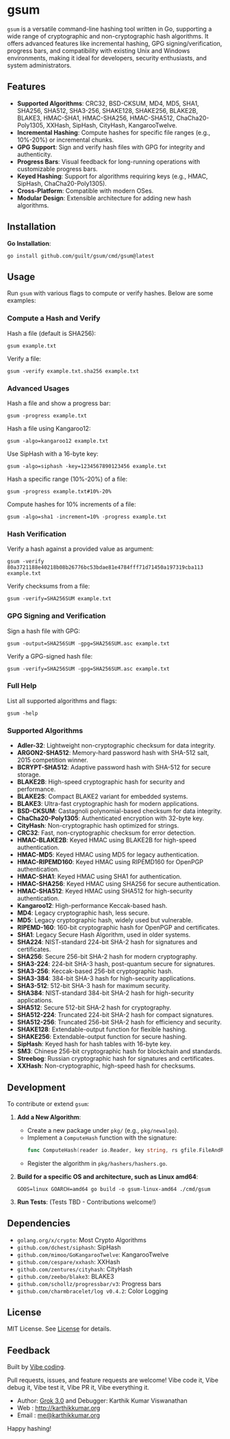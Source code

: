 # gsum

`gsum` is a versatile command-line hashing tool written in Go, supporting a wide range of cryptographic and non-cryptographic hash algorithms. It offers advanced features like incremental hashing, GPG signing/verification, progress bars, and compatibility with existing Unix and Windows environments, making it ideal for developers, security enthusiasts, and system administrators.

## Features

- **Supported Algorithms**: CRC32, BSD-CKSUM, MD4, MD5, SHA1, SHA256, SHA512, SHA3-256, SHAKE128, SHAKE256, BLAKE2B, BLAKE3, HMAC-SHA1, HMAC-SHA256, HMAC-SHA512, ChaCha20-Poly1305, XXHash, SipHash, CityHash, KangarooTwelve.
- **Incremental Hashing**: Compute hashes for specific file ranges (e.g., 10%-20%) or incremental chunks.
- **GPG Support**: Sign and verify hash files with GPG for integrity and authenticity.
- **Progress Bars**: Visual feedback for long-running operations with customizable progress bars.
- **Keyed Hashing**: Support for algorithms requiring keys (e.g., HMAC, SipHash, ChaCha20-Poly1305).
- **Cross-Platform**: Compatible with modern OSes.
- **Modular Design**: Extensible architecture for adding new hash algorithms.

## Installation

**Go Installation**:

```shell
go install github.com/guilt/gsum/cmd/gsum@latest
```

## Usage

Run `gsum` with various flags to compute or verify hashes. Below are some examples:

### Compute a Hash and Verify

Hash a file (default is SHA256):
```shell
gsum example.txt
```

Verify a file:
```shell
gsum -verify example.txt.sha256 example.txt
```

### Advanced Usages

Hash a file and show a progress bar:
```shell
gsum -progress example.txt
```

Hash a file using Kangaroo12:
```shell
gsum -algo=kangaroo12 example.txt
```

Use SipHash with a 16-byte key:
```shell
gsum -algo=siphash -key=1234567890123456 example.txt
```

Hash a specific range (10%-20%) of a file:
```shell
gsum -progress example.txt#10%-20%
```

Compute hashes for 10% increments of a file:
```shell
gsum -algo=sha1 -increment=10% -progress example.txt
```

### Hash Verification

Verify a hash against a provided value as argument:
```shell
gsum -verify 80a3721188e40218b08b26776bc53bdae81e4784fff71d71450a197319cba113 example.txt
```

Verify checksums from a file:
```shell
gsum -verify=SHA256SUM example.txt
```

### GPG Signing and Verification

Sign a hash file with GPG:
```shell
gsum -output=SHA256SUM -gpg=SHA256SUM.asc example.txt
```

Verify a GPG-signed hash file:
```shell
gsum -verify=SHA256SUM -gpg=SHA256SUM.asc example.txt
```

### Full Help

List all supported algorithms and flags:
```shell
gsum -help
```

### Supported Algorithms

- **Adler-32**: Lightweight non-cryptographic checksum for data integrity.
- **ARGON2-SHA512**: Memory-hard password hash with SHA-512 salt, 2015 competition winner.
- **BCRYPT-SHA512**: Adaptive password hash with SHA-512 for secure storage.
- **BLAKE2B**: High-speed cryptographic hash for security and performance.
- **BLAKE2S**: Compact BLAKE2 variant for embedded systems.
- **BLAKE3**: Ultra-fast cryptographic hash for modern applications.
- **BSD-CKSUM**: Castagnoli polynomial-based checksum for data integrity.
- **ChaCha20-Poly1305**: Authenticated encryption with 32-byte key.
- **CityHash**: Non-cryptographic hash optimized for strings.
- **CRC32**: Fast, non-cryptographic checksum for error detection.
- **HMAC-BLAKE2B**: Keyed HMAC using BLAKE2B for high-speed authentication.
- **HMAC-MD5**: Keyed HMAC using MD5 for legacy authentication.
- **HMAC-RIPEMD160**: Keyed HMAC using RIPEMD160 for OpenPGP authentication.
- **HMAC-SHA1**: Keyed HMAC using SHA1 for authentication.
- **HMAC-SHA256**: Keyed HMAC using SHA256 for secure authentication.
- **HMAC-SHA512**: Keyed HMAC using SHA512 for high-security authentication.
- **Kangaroo12**: High-performance Keccak-based hash.
- **MD4**: Legacy cryptographic hash, less secure.
- **MD5**: Legacy cryptographic hash, widely used but vulnerable.
- **RIPEMD-160**: 160-bit cryptographic hash for OpenPGP and certificates.
- **SHA1**: Legacy Secure Hash Algorithm, used in older systems.
- **SHA224**: NIST-standard 224-bit SHA-2 hash for signatures and certificates.
- **SHA256**: Secure 256-bit SHA-2 hash for modern cryptography.
- **SHA3-224**: 224-bit SHA-3 hash, post-quantum secure for signatures.
- **SHA3-256**: Keccak-based 256-bit cryptographic hash.
- **SHA3-384**: 384-bit SHA-3 hash for high-security applications.
- **SHA3-512**: 512-bit SHA-3 hash for maximum security.
- **SHA384**: NIST-standard 384-bit SHA-2 hash for high-security applications.
- **SHA512**: Secure 512-bit SHA-2 hash for cryptography.
- **SHA512-224**: Truncated 224-bit SHA-2 hash for compact signatures.
- **SHA512-256**: Truncated 256-bit SHA-2 hash for efficiency and security.
- **SHAKE128**: Extendable-output function for flexible hashing.
- **SHAKE256**: Extendable-output function for secure hashing.
- **SipHash**: Keyed hash for hash tables with 16-byte key.
- **SM3**: Chinese 256-bit cryptographic hash for blockchain and standards.
- **Streebog**: Russian cryptographic hash for signatures and certificates.
- **XXHash**: Non-cryptographic, high-speed hash for checksums.

## Development

To contribute or extend `gsum`:

1. **Add a New Algorithm**:
   - Create a new package under `pkg/` (e.g., `pkg/newalgo`).
   - Implement a `ComputeHash` function with the signature:
     ```go
     func ComputeHash(reader io.Reader, key string, rs gfile.FileAndRangeSpec) (string, error)
     ```
   - Register the algorithm in `pkg/hashers/hashers.go`.

2. **Build for a specific OS and architecture, such as Linux amd64**:
   ```shell
   GOOS=linux GOARCH=amd64 go build -o gsum-linux-amd64 ./cmd/gsum
   ```
3. **Run Tests**:
   (Tests TBD - Contributions welcome!)


## Dependencies

- `golang.org/x/crypto`: Most Crypto Algorithms
- `github.com/dchest/siphash`: SipHash
- `github.com/mimoo/GoKangarooTwelve`: KangarooTwelve
- `github.com/cespare/xxhash`: XXHash
- `github.com/zentures/cityhash`: CityHash
- `github.com/zeebo/blake3`: BLAKE3
- `github.com/schollz/progressbar/v3`: Progress bars
- `github.com/charmbracelet/log v0.4.2`: Color Logging

## License

MIT License. See [License](LICENSE.md) for details.

## Feedback

Built by [Vibe coding](https://en.wikipedia.org/wiki/Vibe_coding).

Pull requests, issues, and feature requests are welcome!
Vibe code it, Vibe debug it, Vibe test it, Vibe PR it, Vibe everything it.

* Author: [Grok 3.0](https://www.grok.com) and Debugger: Karthik Kumar Viswanathan
* Web   : http://karthikkumar.org
* Email : me@karthikkumar.org

Happy hashing!
